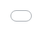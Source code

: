 ```yaml
---
layout: distill
title: Flow Matching Policy Gradients
description: "Simple Online Reinforcement Learning with Flow Matching"
tags: distill formatting
giscus_comments: false
date: 2025-06-20
permalink: /
featured: true

# Add this line to set a custom accent color
theme_color: "#EEEEEE"   # You can use any hex color code here

mermaid:
  enabled: true
  zoomable: true
code_diff: true
map: true
chart:
  chartjs: true
  echarts: true
  vega_lite: true
tikzjax: true
typograms: true
code_highlighting: true

bibliography: 2018-12-22-distill.bib

# Optionally, you can add a table of contents to your post.
# NOTES:
#   - make sure that TOC names match the actual section names
#     for hyperlinks within the post to work correctly.
#   - we may want to automate TOC generation in the future using
#     jekyll-toc plugin (https://github.com/toshimaru/jekyll-toc).
toc:
  - name: Flow Matching
  - name: On-Policy RL - Sample, Score, Reinforce
  - name: Flow Matching Policy Gradients
  - name: FPO in Action
# Below is an example of injecting additional post-specific styles.
# If you use this post as a template, delete this _styles block.
_styles: >
  .fake-img {
    background: #bbb;
    border: 1px solid rgba(0, 0, 0, 0.1);
    box-shadow: 0 0px 4px rgba(0, 0, 0, 0.1);
    margin-bottom: 12px;
  }
  .fake-img p {
    font-family: monospace;
    color: white;
    text-align: left;
    margin: 12px 0;
    text-align: center;
    font-size: 16px;
  }
  .highlight-python {
    color: #18327E;
  }
  .highlight-comment {
    color: #a31515;
  }
  
  /* Responsive Plotly container with dynamic height */
  .plotly-responsive-container {
    position: relative;
    width: 100%;
    height: 0;
    overflow: hidden;
    border-radius: 10px;
    margin: 20px 0;
  }
  
  /* Desktop: taller aspect ratio */
  @media (min-width: 769px) {
    .plotly-responsive-container {
      padding-bottom: 50%; /* Shorter on desktop */
    }
  }
  
  /* Mobile: account for stacked sliders */
  @media (max-width: 768px) {
    .plotly-responsive-container {
      padding-bottom: 85%; /* Taller to account for stacked sliders */
      margin: 15px -20px;
      border-radius: 0;
    }
    
    .l-page {
      margin-left: 0 !important;
      margin-right: 0 !important;
    }
  }
  
  @media (max-width: 480px) {
    .plotly-responsive-container {
      padding-bottom: 95%; /* Even taller on small phones */
    }
  }
---
```


<div style="text-align: center; margin-bottom: 20px;">
  <a href="https://mcallisterdavid.com/" style="text-decoration: none; margin: 18px 18px; font-weight: bold;">
    David McAllister*
  </a>
  <a href="https://songweige.github.io" style="text-decoration: none; margin: 18px 18px; font-weight: bold;">
    Songwei Ge*
  </a>
  <a href="https://brentyi.github.io/" style="text-decoration: none; margin: 18px 18px; font-weight: bold;">
    Brent Yi*
  </a>
  <a href="https://chungmin99.github.io" style="text-decoration: none; margin: 0 10px; font-weight: bold;">
    Chung Min Kim
  </a>
  <!-- <br> -->
  <a href="https://ethanweber.me" style="text-decoration: none; margin: 0 10px; font-weight: bold;">
    Ethan Weber
  </a>
  <a href="https://hongsukchoi.github.io/" style="text-decoration: none; margin: 18px 18px; font-weight: bold;">
    Hongsuk Choi
  </a>
  <a href="https://havenfeng.github.io" style="text-decoration: none; margin: 0 10px; font-weight: bold;">
    Haiwen Feng
  </a>
  <a href="https://people.eecs.berkeley.edu/~kanazawa/" style="text-decoration: none; margin: 0 10px; font-weight: bold;">
    Angjoo Kanazawa
  </a>
</div>
<!-- <div>
{% include video.liquid path="assets/video/fpo_blog_teaser_v2.mp4" class="img-fluid rounded" controls=false autoplay=true loop=true muted=true width="100%" height="100%" %}
</div> -->

<div style="text-align: center; margin-bottom: 20px;">
  <a href="https://arxiv.org/pdf/2501.05450" class="btn btn-lg z-depth-0" role="button" style="text-decoration: none; border: 1px solid #ccc; margin: 0 5px; padding: 10px 20px;">
    <i class="fas fa-file-pdf"></i> Paper
  </a>
  <a href="https://arxiv.org/abs/2501.05450" class="btn btn-lg z-depth-0" role="button" style="text-decoration: none; border: 1px solid #ccc; margin: 0 5px; padding: 10px 20px;">
    <i class="ai ai-arxiv"></i> arXiv
  </a>
</div>

<!-- ## Motivation -->

Flow models have become the go-to approach to model distributions in continuous space. They soak up data with a simple, scalable denoising objective and now represent the state-of-the art in generating images, videos, audio and, more recently, robot action. However, they're still not widely used for learning from rewards with reinforcement learning.

To perform RL in continuous spaces, practitioners typically train far simpler Gaussian policies, which represent a single, ellipsoidal mode of the action distribution. Flow-based policies can capture complex, multimodal action distributions, but they are primarily trained in a supervised manner with behavior cloning (BC). We show that it's possible to train RL policies using flow matching, the framework behind modern diffusion and flow models, to benefit from its expressivity.

We introduce <b>Flow Policy Optimization</b> (FPO), a new algorithm to train RL policies with flow matching. It can train expressive flow policies from only rewards. We find its particularly useful to learn underconditioned policies, like humanoid locomotion with simple joystick commands.

We approached this project as researchers primarily familiar with diffusion models. While working on <a href="https://videomimic.net">VideoMimic</a>, we felt limited by the expressiveness of Gaussian policies and thought diffusion could help. In this blog post, we'll explain how we connect flow matching and on-policy RL in a way that makes sense without an extensive RL background.

## Flow Matching

Flow matching<d-cite key="lipman2023flowmatchinggenerativemodeling"></d-cite> optimizes a model to transform a simple distribution (e.g., the Gaussian distribution) into a complex one through a multi-step mapping called the marginal flow. We expand on the marginal flow in more detail in another blog post for <a href="https://decentralizeddiffusion.github.io">Decentralized Diffusion Models</a>.

The flow smoothly directs a particle $x_t$ to the data distribution, so integrating a particle's position across time according to the flow yields a sample from the data distribution. Equivalently, sampling is the process of solving an ordinary differential equation (the flow), which we can do deterministically or with stochastic "churn" every step.

We can actually calculate the marginal flow *analytically*, which we do in real-time in the plot below. We added interactive control over the data distribution and sampling stochasticity, so try messing with it!

<div class="l-page">
  <div class="plotly-responsive-container">
    <iframe 
      src="{{ '/assets/plotly/flow_sde_plot.html' | relative_url }}" 
      frameborder='0' 
      scrolling='no' 
      style="position: absolute; top: 0; left: 0; width: 100%; height: 100%; touch-action: manipulation;"
      allow="accelerometer; gyroscope"
    ></iframe>
  </div>
</div>

Each particle above represent an $x_t$ noisy latent that gets iteratively denoised as the time is integrated from zero to one. Drag the control points of the modes on the right to see how the underlying PDF and the particle trajectories change. Notice how the probability mass flows smoothly from the initial noise to form two distinct modes. The multi-step mapping is the magic that lets flow models transform a simple, tractable distribution into one of arbitrary complexity.

While it's possible to interactively compute this flow in 1D, it becomes intractable over large datasets in high dimensional space. Instead, we use flow matching, which compresses the marginal flow into a neural network through a simple reconstruction objective.

Flow matching perturbs a clean data sample with Gaussian noise then tasks the model with reconstructing the sample by predicting the velocity, which is the derivative of $x_t$'s position *w.r.t.* time. In expectation over a fixed dataset, this optimization recovers the marginal flow for any $x_t$. Integrating $x_t$'s position across time according to a well-trained model's velocity prediction will recover a sample from the data distribution.

<div class="l-body" style="text-align: center;">
  <img src="{{ '/assets/img/fpo/flow_matching_redo.svg' | relative_url }}" alt="DDM Overview" style="margin-left: -2%; width: 104%; height: auto; clip-path: inset(0px 0 0px 0);">
</div>
<div class="caption" style="margin-top: 0px; margin-bottom: 2%;">
    Flow matching the velocity prediction $v_t(x_t)$ to the conditional flow $u_t(x_t|x)$.
</div>

Geometrically, the marginal flow points to a *weighted-average* of the data where the weights are a function of the timestep and distance from $x_t$ to each data point. You can see the particles follow the marginal flow exactly in the plot above when stochasticity is turned off. At a high level, flow matching learns to point the model's flow field, $v_t(x_t)$, to the data distribution.

Flow matching has statistical significance too. Instead of computing exact flow likelihoods (expensive and unstable), it optimizes a lower bound called the Evidence Lower Bound (ELBO)<d-cite key="kingma2023understandingdiffusionobjectiveselbo"></d-cite>. Increasing the ELBO pushes the model toward higher likelihoods without computing them directly. In the limit, the flow model will sample exactly from the probability distribution of the dataset. So if you've learned the flow function well, you've learned the underlying structure of the data.

<b>TLDR: Flowing toward a data point increases its likelihood under the model.</b>

## On-Policy RL: Sample, Score, Reinforce

On-policy reinforcement learning follows a basic core loop: sample from your policy, score each action with rewards, then make high-reward actions more likely. Rinse and repeat.

This procedure climbs the policy gradient---the gradient of expected cumulative reward. Your model collects "experience" by sampling its learned distribution, sees which samples are most advantageous, and adjusts to perform similar actions more often.

On-policy RL can be cast as search iteratively distilled into a model. The policy "happens upon" good behaviors through exploration, then reinforces them. Over time, it discovers the patterns in the random successes and develops reliable strategies. You can start from a pretrained model and continue training with RL to explore within a pruned prior distribution rather than at random. This is the dominant approach to upcycle LLMs for preference alignment<d-cite key="ouyang2022traininglanguagemodelsfollow"></d-cite> and mathematical reasoning<d-cite key="deepseekai2025deepseekr1incentivizingreasoningcapability"></d-cite>.

### Illustrative Example

We use the toy cartpole task from DMControl<d-cite key="tassa2018deepmindcontrolsuite"></d-cite> for clear illustration. The goal is to move a cart along a rail to balance an attached pole vertically. Here's how this manifests as an RL loop:

1. Sample an action from your model's state-conditional distribution then simulate a step of physics. Do this back and forth in succession over a time horizon (rollouts).
2. Score each sequence with rewards for each timestep ("how vertical is the pole?").
3. Train your model to boost the likelihood of actions that lead to high-reward sequences.

- Repeat above until your model reliably balances the pole.

<b>Sample and score rollouts:</b>

<div style="margin-left: -2%; margin-bottom: -4%; width: 104%; height: auto; clip-path: inset(0px 0 0px 0);">
{% include video.liquid path="assets/video/cartpole_reward_composite.mp4" class="img-fluid rounded" controls=false autoplay=true loop=true muted=true width="100%" height="100%" %}
</div>
<div class="caption">
    On-policy RL samples multiple rollouts of actions then scores them according to the reward. In this case, only one (leftmost) rollout successfully balances the pole across the whole time horizon.
</div>

<!-- <div class="l-body" style="text-align: center; margin-top: -0%; margin-bottom: 4%;">
  <img src="{{ '/assets/img/fpo/dog_rewards.png' | relative_url }}" alt="DDM Overview" style="margin-left: -1%; width: 102%; height: auto; clip-path: inset(0px 0 0px 0);">
</div> -->

<b>Calculate each advantage and estimate the policy gradient:</b>

From the rewards, we estimate advantages. These can be viewed as the reward over time (return) normalized *w.r.t.* the expected return. This expectation is what the critic learns in PPO<d-cite key="schulman2017proximalpolicyoptimizationalgorithms"></d-cite> or computed as the average of a group's rewards in GRPO<d-cite key="shao2024deepseekmathpushinglimitsmathematical"></d-cite>.

<!-- <div class="l-body" style="text-align: center; margin-top: -0%; margin-bottom: 2%;">
  <img src="{{ '/assets/img/fpo/dog_adv.png' | relative_url }}" alt="DDM Overview" style="margin-left: -1%; width: 102%; height: auto; clip-path: inset(0px 0 0px 0);">
</div> -->

<div style="margin-left: -2%; margin-bottom: -4%; width: 104%; height: auto; clip-path: inset(0px 0 0px 0);">
{% include video.liquid path="assets/video/cartpole_advantage_composite.mp4" class="img-fluid rounded" controls=false autoplay=true loop=true muted=true width="100%" height="100%" %}
</div>
<div class="caption">
    Advantages are lower-variance estimates of action "goodness" than rewards. There is a design space to estimating advantages, but one way to think of them is as normalized rewards.
</div>

 <!-- using popular policy gradient methods. -->

 Given the advantages, we train the model on each data point with a gradient update scaled by its corresponding advantage. So, if the advantage is negative, it will become less likely. Postive advantage, more likely.

 Typically, the policy gradient is computed in discrete space or using Gaussian likelihoods. Flow Policy Optimization extends the policy gradient to flow models, which introduces some important details we discuss in the following sections.


## Flow Matching Policy Gradients

To reiterate, the goal of on-policy RL is simple: increase the likelihood of high-reward actions. Meanwhile, flow matching naturally increases likelihoods by redirecting probability flow toward training samples. This makes our objective clear---<b>redirect the flow toward high reward actions</b>.

In the limit of perfect optimization, flow matching assigns probabilities according to the frequency of samples in your training set. Since we're using RL, that "training set" is dynamically generated from the model each epoch.

Advantages make the connection between synthetic data generation and on-policy RL explicit. In RL, we calculate the advantage of each sampled action, a quantity that indicates how much better it was than expected. These advantages are centered around zero to reduce variance: positive for better-than-expected actions, negative for worse. Advantages then become a *loss weighting* in the policy gradient. As a simple example, if an action is very advantageous, the model encounters a scaled-up loss on it and learns to boost it aggressively.

<div class="l-body" style="text-align: center;">
  <img src="{{ '/assets/img/fpo/policy_grad.svg' | relative_url }}" alt="DDM Overview" style="width: 100%; height: auto; margin-top: 2%;">
</div>
<div class="caption">
    The policy gradient resembles a standard log-likelihood supervised learning gradient on synthetic samples with the loss scaled by the reward or advantage (both are valid).
</div>

Zero-mean advantages are fine for RL in discrete spaces because a negative advantage simply pushes down the logit of a suboptimal action, and the softmax ensures that the resulting action probabilities remain valid and non-negative. Flow matching, however, learns probability flows to sample from a training data distribution. These are nonnegative by construction, so negative loss weights break this clean interpretation.

There's a simple solution: make the advantages nonnegative. Shifting advantages by a constant doesn't change the policy gradient. In fact, this is the mathematical property that lets us use advantages instead of raw rewards in the first place. Here's how we can understand non-negative advantages in the flow matching framework:

<div class="l-body" style="text-align: center;">
  <img src="{{ '/assets/img/fpo/marginal_flow_fpo.svg' | relative_url }}" alt="DDM Overview" style="width: 94%; height: auto; margin-top: 2%;">
</div>

<div class="caption">
    The marginal flow is a linear combination of the (conditional) flow to each data point. The weighting of each path scales with probability of drawing the data point from the dataset, $q(x)$.
</div>

Advantages manifest as loss-weighting, which can be intuitively expressed in the marginal flow framework. The marginal flow is the weighted average of the paths (the $u_t$'s) from the current noisy particle, $x_t$, to each data point $x$. The paths are also weighed by $q(x)$, the probability of drawing $x$ from your training set. This is typically a constant $\frac{1}{N}$ for a dataset of size $N$, assuming every data point is unique. Loss weights are equivalent to altering the frequency of the data points in your training set. If the loss for a data point is scaled by a factor of 2, its equivalent to that data point showing up twice in the train set.

### Flow Policy Optimization

Now, we can get a complete picture of our algorithm that connects flow matching and reinforcement learning: Flow Policy Optimization. FPO follows a three-step loop:

<b>1.</b> Generate actions from your flow model using your choice of sampler

<b>2.</b> Score them with rewards and compute advantages

<b>3.</b> Flow match (add noise and reconstruct) on the actions with an advantage-weighed loss

This procedure boosts the likelihood of actions that achieve high reward while preserving the desirable properties of flow models---multimodality, expressivity and the improved exploration that stems from them. Since FPO uses flow matching as its fundamental primitive, FPO-trained policies inherit the body of techniques developed for flow and diffusion models. These include guidance<d-cite key="ho2022classifierfreediffusionguidance"></d-cite><d-cite key="dhariwal2021diffusionmodelsbeatgans"></d-cite> for conditioning and Mean Flows<d-cite key="geng2025meanflowsonestepgenerative"></d-cite> for efficient sampling.

We visualize the three-step inner loop in the following interactive plot. We recommend viewing this on desktop. The red trace curve on the right determines the reward for different actions along the y-axis. It's controllable, drag the control points around to shape the reward function! The plot shows how FPO optimizes a flow-based policy to maximize the specified reward. It follows the three following stages that line up with label above the plot:

<b>First,</b> sample actions from the flow-based policy. At the first iteration, this will be whatever the model is initialized to (or two arbitrary modes in the plot below). 

<b>Second,</b> for each sampled data point, multiply its influence by the reward. We do a k-means approximation of the resulting distribution for illustration and display it in the blue trace between the heatmap and red reward trace.

<b>Third,</b> redirect the flow according to this advantage-weighed distribution. In a real model, this happens by optimizing the FPO ratio just like how standard PPO optimizes its likelihood ratio.

This represents *one epoch* of Flow Policy Optimization. The flow has been updated to sample higher-reward actions and we can repeat to continue climbing the policy gradient. The plot does this automatically, and you can reset it with the amber color reload button.


<div class="l-page">
  <div class="plotly-responsive-container">
    <iframe 
      src="{{ '/assets/plotly/advantage_flow_plot.html' | relative_url }}" 
      frameborder='0' 
      scrolling='no' 
      style="position: absolute; top: 0; left: 0; width: 100%; height: 100%; touch-action: manipulation;"
      allow="accelerometer; gyroscope"
    ></iframe>
  </div>
</div>

This is a pretty realistic analytical simulation of the FPO loop. It's missing one major component though, which is the trust region constraint<d-cite key="schulman2017trustregionpolicyoptimization"></d-cite>. This helps the optimization remain on-policy after multiple gradient steps per epoch. We encourage you to check out the paper to see how we implement this mechanism and for a more mathematical explanation of the algorithm.

## FPO In Action

We include a few video examples of FPO working on a range of control tasks. These demonstrate FPO's advantage over Gaussian policies in learning multimodal action distributions through under-conditioned humanoid control. With only root-level commands, FPO successfully trains walking policies from scratch, while standard Gaussian policies fail to discover viable behaviors. [also Brent here]

<div style="display: flex; gap: 10px; margin-left: -5%; width: 110%;">
  <div style="flex: 1;">
    {% include video.liquid path="assets/video/results/hongsuk_1.mp4" class="img-fluid rounded" controls=false autoplay=true loop=true muted=true width="100%" height="auto" %}
  </div>
  <div style="flex: 1;">
    {% include video.liquid path="assets/video/results/hongsuk_2.mp4" class="img-fluid rounded" controls=false autoplay=true loop=true muted=true width="100%" height="auto" %}
  </div>
</div>
<div class="caption" style="margin-left: -2%; margin-top: -3%; width: 104%;">
    [Brent add caption.]
</div>

Polices trained with FPO are robust to rough terrains for DeepMimic<d-cite key="Peng_2018"></d-cite>-style motion tracking. We show a couple examples:

<div style="display: flex; gap: 10px; margin-left: -5%; margin-top: -3%; width: 110%;">
  <div style="flex: 1;">
    {% include video.liquid path="assets/video/results/tap_dance.mp4" class="img-fluid rounded" controls=false autoplay=true loop=true muted=true width="100%" height="auto" %}
  </div>
  <div style="flex: 1;">
    {% include video.liquid path="assets/video/results/dancing.mp4" class="img-fluid rounded" controls=false autoplay=true loop=true muted=true width="100%" height="auto" %}
  </div>
</div>
<div class="caption" style="margin-left: -2%; margin-top: -3%; width: 104%;">
    Trained with terrain randomization, FPO walks stably across unseen procedurally generated rough ground.
</div>

It's not a RL algorithm paper without half cheetah! We compare quanitatively to Gaussian policies and denoising MDPs in the main paper. Here are some success on this task:

<div style="display: flex; gap: 10px; margin-left: -5%; width: 110%;">
  <div style="flex: 1;">
    {% include video.liquid path="assets/video/results/cheetah_1.mp4" class="img-fluid rounded" controls=false autoplay=true loop=true muted=true width="100%" height="auto" %}
  </div>
  <div style="flex: 1;">
    {% include video.liquid path="assets/video/results/cheetah_2.mp4" class="img-fluid rounded" controls=false autoplay=true loop=true muted=true width="100%" height="auto" %}
  </div>
  <div style="flex: 1;">
    {% include video.liquid path="assets/video/results/cheetah_3.mp4" class="img-fluid rounded" controls=false autoplay=true loop=true muted=true width="100%" height="auto" %}
  </div>
</div>

<div class="caption" style="margin-left: -2%; width: 104%; margin-top: -3%;">
    We show rollouts from our policy trained for the DeepMind Control task, CheetahRun, using FPO.
</div>

## Acknowledgements

We thank Qiyang (Colin) Li, Oleg Rybkin, Lily Goli and Michael Psenka for helpful discussions and feedback on the manuscript. We thank Arthur Allshire, Tero Karras, Miika Aittala, Kevin Zakka and Seohong Park for insightful input and feedback on implementation details and the broader context of this work.

